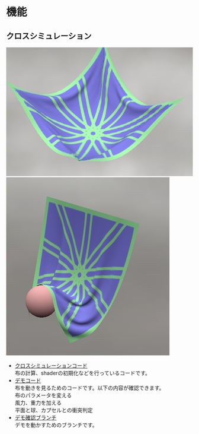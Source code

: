 # 機能

## クロスシミュレーション
![Screenshot of a comment on a GitHub issue showing an image, added in the Markdown, of an Octocat smiling and raising a tentacle.](picture/cloth1.png)
![Screenshot of a comment on a GitHub issue showing an image, added in the Markdown, of an Octocat smiling and raising a tentacle.](picture/cloth2.png)


* [クロスシミュレーションコード](Project/Engine/Physics/ClothGPU/ClothGPU.cpp)  
布の計算、shaderの初期化などを行っているコードです。
* [デモコード](Project/Application/ClothDemo/ClothDemo.cpp)  
布を動きを見るためのコードです。以下の内容が確認できます。  
    布のパラメータを変える  
    風力、重力を加える  
    平面と球、カプセルとの衝突判定  
* [デモ確認ブランチ](https://github.com/NomuraYuu23/JobHunting/tree/developCloth)  
デモを動かすためのブランチです。
